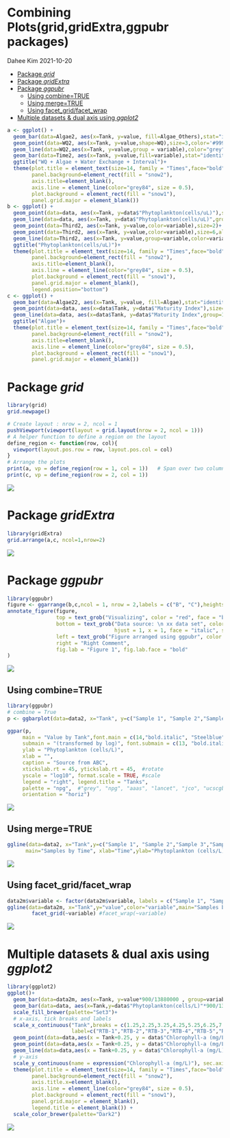 Combining Plots(grid,gridExtra,ggpubr packages)
================
Dahee Kim
2021-10-20

  - [Package *grid*](#package-grid)
  - [Package *gridExtra*](#package-gridextra)
  - [Package *ggpubr*](#package-ggpubr)
      - [Using combine=TRUE](#using-combinetrue)
      - [Using merge=TRUE](#using-mergetrue)
      - [Using facet\_grid/facet\_wrap](#using-facet_gridfacet_wrap)
  - [Multiple datasets & dual axis using
    *ggplot2*](#multiple-datasets--dual-axis-using-ggplot2)

``` r
a <- ggplot() +
  geom_bar(data=Algae2, aes(x=Tank, y=value, fill=Algae_Others),stat="identity", position=position_dodge(),alpha = 0.5) + 
  geom_point(data=WQ2, aes(x=Tank, y=value,shape=WQ),size=3,color='#999999')+ scale_shape_manual(values=c(15,3,8,1,16,17))+
  geom_line(data=WQ2,aes(x=Tank, y=value,group = variable),color="grey") +
  geom_bar(data=Time2, aes(x=Tank, y=value,fill=variable),stat="identity", position=position_dodge(),alpha = 0.5)+
  ggtitle("WQ + Algae + Water Exchange + Interval")+
  theme(plot.title = element_text(size=14, family = "Times",face="bold"),
        panel.background=element_rect(fill = "snow2"),
        axis.title=element_blank(),
        axis.line = element_line(color="grey84", size = 0.5),
        plot.background = element_rect(fill = "snow1"),
        panel.grid.major = element_blank())
b <- ggplot() +
  geom_point(data=data, aes(x=Tank, y=data$"Phytoplankton(cells/uL)"),size=3) + 
  geom_line(data=data, aes(x=Tank, y=data$"Phytoplankton(cells/uL)",group=1))+
  geom_point(data=Third2, aes(x=Tank, y=value,color=variable),size=2)+
  geom_point(data=Third2, aes(x=Tank, y=value,color=variable),size=6,alpha = 0.3,color="grey")+
  geom_line(data=Third2, aes(x=Tank, y=value,group=variable,color=variable),size=0.7) +
  ggtitle("Phytoplankton(cells/uL)")+
  theme(plot.title = element_text(size=14, family = "Times",face="bold"),
        panel.background=element_rect(fill = "snow2"),
        axis.title=element_blank(),
        axis.line = element_line(color="grey84", size = 0.5),
        plot.background = element_rect(fill = "snow1"),
        panel.grid.major = element_blank(),
        legend.position="bottom") 
c <- ggplot() +
  geom_bar(data=Algae22, aes(x=Tank, y=value, fill=Algae),stat="identity", position=position_dodge(),alpha = 0.5) + 
  geom_point(data=data, aes(x=data$Tank, y=data$"Maturity Index"),size=3,color='#999999')+
  geom_line(data=data, aes(x=data$Tank, y=data$"Maturity Index",group=1),size=0.7) +
  ggtitle("Algae")+
  theme(plot.title = element_text(size=14, family = "Times",face="bold"),
        panel.background=element_rect(fill = "snow2"),
        axis.title=element_blank(),
        axis.line = element_line(color="grey84", size = 0.5),
        plot.background = element_rect(fill = "snow1"),
        panel.grid.major = element_blank()) 
```

# Package *grid*

``` r
library(grid)
grid.newpage()

# Create layout : nrow = 2, ncol = 1
pushViewport(viewport(layout = grid.layout(nrow = 2, ncol = 1)))
# A helper function to define a region on the layout
define_region <- function(row, col){
  viewport(layout.pos.row = row, layout.pos.col = col)
} 
# Arrange the plots
print(a, vp = define_region(row = 1, col = 1))   # Span over two columns
print(c, vp = define_region(row = 2, col = 1))
```

![](combine_plots_files/figure-gfm/unnamed-chunk-1-1.png)<!-- -->

# Package *gridExtra*

``` r
library(gridExtra)
grid.arrange(a,c, ncol=1,nrow=2)
```

![](combine_plots_files/figure-gfm/unnamed-chunk-2-1.png)<!-- -->

# Package *ggpubr*

``` r
library(ggpubr)
figure <- ggarrange(b,c,ncol = 1, nrow = 2,labels = c("B", "C"),heights = c(1.2,1)) # common.legend = TRUE
annotate_figure(figure,
                top = text_grob("Visualizing", color = "red", face = "bold", size = 14),
                bottom = text_grob("Data source: \n xx data set", color = "blue",
                                   hjust = 1, x = 1, face = "italic", size = 10),
                left = text_grob("Figure arranged using ggpubr", color = "green", rot = 90),
                right = "Right Comment",
                fig.lab = "Figure 1", fig.lab.face = "bold"
)
```

![](combine_plots_files/figure-gfm/unnamed-chunk-3-1.png)<!-- -->

## Using combine=TRUE

``` r
library(ggpubr)
# combine = True
p <- ggbarplot(data=data2, x="Tank", y=c("Sample 1", "Sample 2","Sample 3","Sample 4"), fill="Tank", group="Tank", combine=TRUE) 

ggpar(p,
     main = "Value by Tank",font.main = c(14,"bold.italic", "Steelblue"), 
     submain = "(transformed by log)", font.submain = c(13, "bold.italic"),
     ylab = "Phytoplankton (cells/L)",
     xlab = "",
     caption = "Source from ABC",
     xtickslab.rt = 45, ytickslab.rt = 45,  #rotate
     yscale = "log10", format.scale = TRUE, #scale 
     legend = "right", legend.title = "Tanks",
     palette = "npg",  #"grey", "npg", "aaas", "lancet", "jco", "ucscgb", "uchicago", "simpsons", "rickandmorty","Dark2"
     orientation = "horiz")
```

![](combine_plots_files/figure-gfm/unnamed-chunk-5-1.png)<!-- -->

## Using merge=TRUE

``` r
ggline(data=data2, x="Tank",y=c("Sample 1", "Sample 2","Sample 3","Sample 4"), merge = TRUE,palette = "jco",
      main="Samples by Time", xlab="Time",ylab="Phytoplankton (cells/L)",legend.title="Samples", legend="right")
```

![](combine_plots_files/figure-gfm/unnamed-chunk-6-1.png)<!-- -->

## Using facet\_grid/facet\_wrap

``` r
data2m$variable <- factor(data2m$variable, labels = c("Sample 1", "Sample 2","Sample 3","Sample 4","Sample 5","Algae"))
ggline(data=data2m, x="Tank",y="value",color="variable",main="Samples by Time", xlab="Time",ylab="Phytoplankton (cells/L)") +      
        facet_grid(~variable) #facet_wrap(~variable)
```

![](combine_plots_files/figure-gfm/unnamed-chunk-7-1.png)<!-- -->

# Multiple datasets & dual axis using *ggplot2*

``` r
library(ggplot2)
ggplot()+
  geom_bar(data=data2m, aes(x=Tank, y=value*900/13880000 , group=variable, fill=variable),stat="identity",width=0.45,alpha=0.6)+
  geom_bar(data=data, aes(x=Tank,y=data$"Phytoplankton(cells/L)"*900/13880000,group=1),stat="identity",width=0.45,color="grey",alpha=0.6, position = position_nudge(x = 0.5))+
  scale_fill_brewer(palette="Set3")+
  # x-axis, tick breaks and labels
  scale_x_continuous("Tank",breaks = c(1.25,2.25,3.25,4.25,5.25,6.25,7.25,8.25),
                     label=c("RTB-1","RTB-2","RTB-3","RTB-4","RTB-5","RTB-6","RTB-7","RTB-8"))+
  geom_point(data=data,aes(x = Tank+0.25, y = data$"Chlorophyll-a (mg/L)"),size=3)+
  geom_point(data=data,aes(x = Tank+0.25, y = data$"Chlorophyll-a (mg/L)"),size=6,color="red",alpha=0.2)+
  geom_line(data=data,aes(x = Tank+0.25, y = data$"Chlorophyll-a (mg/L)", group=1),color="darkblue",size=1,alpha=0.8)+
  # y-axis 
  scale_y_continuous(name = expression("Chlorophyll-a (mg/L)"), sec.axis = sec_axis(~ . * 13880000 / 900 , name = "Phytoplankton(cells/L)"))+
  theme(plot.title = element_text(size=14, family = "Times",face="bold"),
        panel.background=element_rect(fill = "snow2"),
        axis.title.x=element_blank(),
        axis.line = element_line(color="grey84", size = 0.5),
        plot.background = element_rect(fill = "snow1"),
        panel.grid.major = element_blank(),
        legend.title = element_blank()) +
  scale_color_brewer(palette="Dark2")
```

![](combine_plots_files/figure-gfm/unnamed-chunk-8-1.png)<!-- -->
